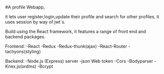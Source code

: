 #A profile Webapp,

it lets user register,login,update their profile and search for other profiles, it uses session by way of jwt`s.

Build using the React framework, 
it features a range of front end and backend packages.

Frontend:
-React
-Redux
-Redux-thunk(ajax)
-React-Router
-tachyons(styling)

Backend:
-Node.js (Express) server
-json Web token
-Cors
-Bodyparser
-Knex.js(ordms)
-Bcrypt
